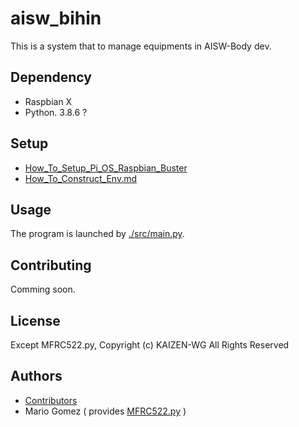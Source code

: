 # aisw_bihin
This is a system that to manage equipments in AISW-Body dev.

## Dependency

- Raspbian X
- Python. 3.8.6 ? 

## Setup

- [How_To_Setup_Pi_OS_Raspbian_Buster](./docs/How_To_Setup_Pi_OS_Raspbian_Buster.pdf)
- [How_To_Construct_Env.md](./docs/How_To_Construct_Env.md)

## Usage

The program is launched by [./src/main.py](./src/main.py).

## Contributing

Comming soon.

## License

Except MFRC522.py, Copyright (c) KAIZEN-WG All Rights Reserved 

## Authors

 - [Contributors](https://github.com/soudai-aisw/aisw_bihin/graphs/contributors)
 - Mario Gomez ( provides [MFRC522.py](./src/dev/input/MFRC522.py) )



